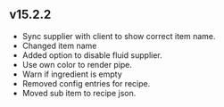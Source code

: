 ## v15.2.2
* Sync supplier with client to show correct item name.
* Changed item name
* Added option to disable fluid supplier.
* Use own color to render pipe.
* Warn if ingredient is empty
* Removed config entries for recipe.
* Moved sub item to recipe json.
